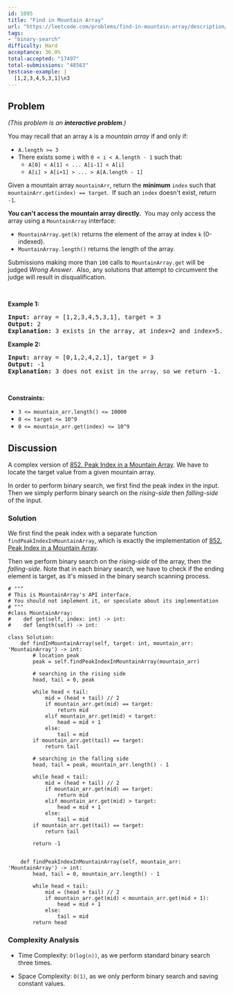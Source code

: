 ```yaml
---
id: 1095
title: "Find in Mountain Array"
url: "https://leetcode.com/problems/find-in-mountain-array/description/"
tags:
- "binary-search"
difficulty: Hard
acceptance: 36.0%
total-accepted: "17497"
total-submissions: "48563"
testcase-example: |
  [1,2,3,4,5,3,1]\n3
---
```


## Problem

<p><em>(This problem is an&nbsp;<strong>interactive problem</strong>.)</em></p>

<p>You may recall that an array&nbsp;<code>A</code> is a <em>mountain array</em> if and only if:</p>

<ul>
	<li><code>A.length &gt;= 3</code></li>
	<li>There exists some&nbsp;<code>i</code>&nbsp;with&nbsp;<code>0 &lt; i&nbsp;&lt; A.length - 1</code>&nbsp;such that:
	<ul>
		<li><code>A[0] &lt; A[1] &lt; ... A[i-1] &lt; A[i]</code></li>
		<li><code>A[i] &gt; A[i+1] &gt; ... &gt; A[A.length - 1]</code></li>
	</ul>
	</li>
</ul>

<p>Given a mountain&nbsp;array <code>mountainArr</code>, return the <strong>minimum</strong>&nbsp;<code>index</code> such that <code>mountainArr.get(index) == target</code>.&nbsp; If such an <code>index</code>&nbsp;doesn&#39;t exist, return <code>-1</code>.</p>

<p><strong>You can&#39;t access the mountain array directly.</strong>&nbsp; You may only access the array using a&nbsp;<code>MountainArray</code>&nbsp;interface:</p>

<ul>
	<li><code>MountainArray.get(k)</code> returns the element of the array at index <code>k</code>&nbsp;(0-indexed).</li>
	<li><code>MountainArray.length()</code>&nbsp;returns the length of the array.</li>
</ul>

<p>Submissions making more than <code>100</code> calls to&nbsp;<code>MountainArray.get</code>&nbsp;will be judged <em>Wrong Answer</em>.&nbsp; Also, any solutions that attempt to circumvent the judge&nbsp;will result in disqualification.</p>

<ol>
</ol>

<p>&nbsp;</p>
<p><strong>Example 1:</strong></p>

<pre>
<strong>Input:</strong> array = [1,2,3,4,5,3,1], target = 3
<strong>Output:</strong> 2
<strong>Explanation:</strong> 3 exists in the array, at index=2 and index=5. Return the minimum index, which is 2.</pre>

<p><strong>Example 2:</strong></p>

<pre>
<strong>Input:</strong> array = [0,1,2,4,2,1], target = 3
<strong>Output:</strong> -1
<strong>Explanation:</strong> 3 does not exist in <code>the array,</code> so we return -1.
</pre>

<p>&nbsp;</p>
<p><strong>Constraints:</strong></p>

<ul>
	<li><code>3 &lt;= mountain_arr.length() &lt;= 10000</code></li>
	<li><code>0 &lt;= target &lt;= 10^9</code></li>
	<li><code>0 &lt;= mountain_arr.get(index) &lt;=&nbsp;10^9</code></li>
</ul>

## Discussion

A complex version of [852. Peak Index in a Mountain Array](./852_peak-index-in-a-mountain-array).
We have to locate the target value from a given mountain array.

In order to perform binary search, we first find the peak index in the input.
Then we simply perform binary search on the *rising-side* then *falling-side*
of the input.

### Solution

We first find the peak index with a separate function
`findPeakIndexInMountainArray`, which is exactly the implementation of
[852. Peak Index in a Mountain Array](./852_peak-index-in-a-mountain-array).

Then we perform binary search on the *rising-side* of the array, then the
*falling-side*. Note that in each binary search, we have to check if the ending
element is target, as it's missed in the binary search scanning process.

```py3
# """
# This is MountainArray's API interface.
# You should not implement it, or speculate about its implementation
# """
#class MountainArray:
#    def get(self, index: int) -> int:
#    def length(self) -> int:

class Solution:
    def findInMountainArray(self, target: int, mountain_arr: 'MountainArray') -> int:
        # location peak
        peak = self.findPeakIndexInMountainArray(mountain_arr)

        # searching in the rising side
        head, tail = 0, peak

        while head < tail:
            mid = (head + tail) // 2
            if mountain_arr.get(mid) == target:
                return mid
            elif mountain_arr.get(mid) < target:
                head = mid + 1
            else:
                tail = mid
        if mountain_arr.get(tail) == target:
            return tail

        # searching in the falling side
        head, tail = peak, mountain_arr.length() - 1

        while head < tail:
            mid = (head + tail) // 2
            if mountain_arr.get(mid) == target:
                return mid
            elif mountain_arr.get(mid) > target:
                head = mid + 1
            else:
                tail = mid
        if mountain_arr.get(tail) == target:
            return tail

        return -1


    def findPeakIndexInMountainArray(self, mountain_arr: 'MountainArray') -> int:
        head, tail = 0, mountain_arr.length() - 1

        while head < tail:
            mid = (head + tail) // 2
            if mountain_arr.get(mid) < mountain_arr.get(mid + 1):
                head = mid + 1
            else:
                tail = mid
        return head
```

### Complexity Analysis

- Time Complexity: `O(log(n))`, as we perform standard binary search three times.

- Space Complexity: `O(1)`, as we only perform binary search and saving
  constant values.
